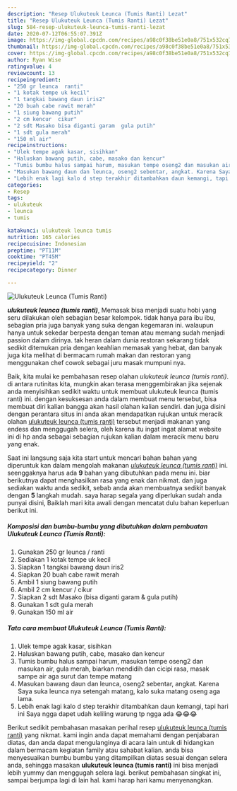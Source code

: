 ```yaml
---
description: "Resep Ulukuteuk Leunca (Tumis Ranti) Lezat"
title: "Resep Ulukuteuk Leunca (Tumis Ranti) Lezat"
slug: 584-resep-ulukuteuk-leunca-tumis-ranti-lezat
date: 2020-07-12T06:55:07.391Z
image: https://img-global.cpcdn.com/recipes/a98c0f38be51e0a8/751x532cq70/ulukuteuk-leunca-tumis-ranti-foto-resep-utama.jpg
thumbnail: https://img-global.cpcdn.com/recipes/a98c0f38be51e0a8/751x532cq70/ulukuteuk-leunca-tumis-ranti-foto-resep-utama.jpg
cover: https://img-global.cpcdn.com/recipes/a98c0f38be51e0a8/751x532cq70/ulukuteuk-leunca-tumis-ranti-foto-resep-utama.jpg
author: Ryan Wise
ratingvalue: 4
reviewcount: 13
recipeingredient:
- "250 gr leunca  ranti"
- "1 kotak tempe uk kecil"
- "1 tangkai bawang daun iris2"
- "20 buah cabe rawit merah"
- "1 siung bawang putih"
- "2 cm kencur  cikur"
- "2 sdt Masako bisa diganti garam  gula putih"
- "1 sdt gula merah"
- "150 ml air"
recipeinstructions:
- "Ulek tempe agak kasar, sisihkan"
- "Haluskan bawang putih, cabe, masako dan kencur"
- "Tumis bumbu halus sampai harum, masukan tempe oseng2 dan masukan air, gula merah, biarkan mendidih dan cicipi rasa, masak sampe air aga surut dan tempe matang"
- "Masukan bawang daun dan leunca, oseng2 sebentar, angkat. Karena Saya suka leunca nya setengah matang, kalo suka matang oseng aga lama."
- "Lebih enak lagi kalo d step terakhir ditambahkan daun kemangi, tapi hari ini Saya ngga dapet udah keliling warung tp ngga ada 😂😂😂"
categories:
- Resep
tags:
- ulukuteuk
- leunca
- tumis

katakunci: ulukuteuk leunca tumis 
nutrition: 165 calories
recipecuisine: Indonesian
preptime: "PT11M"
cooktime: "PT45M"
recipeyield: "2"
recipecategory: Dinner

---
```



![Ulukuteuk Leunca (Tumis Ranti)](https://img-global.cpcdn.com/recipes/a98c0f38be51e0a8/751x532cq70/ulukuteuk-leunca-tumis-ranti-foto-resep-utama.jpg)

<b><i>ulukuteuk leunca (tumis ranti)</i></b>, Memasak bisa menjadi suatu hobi yang seru dilakukan oleh sebagian besar kelompok. tidak hanya para ibu ibu, sebagian pria juga banyak yang suka dengan kegemaran ini. walaupun hanya untuk sekedar berpesta dengan teman atau memang sudah menjadi passion dalam dirinya. tak heran dalam dunia restoran sekarang tidak sedikit ditemukan pria dengan keahlian memasak yang hebat, dan banyak juga kita melihat di bermacam rumah makan dan restoran yang menggunakan chef cowok sebagai juru masak mumpuni nya.



Baik, kita mulai ke pembahasan resep olahan <i>ulukuteuk leunca (tumis ranti)</i>. di antara rutinitas kita, mungkin akan terasa menggembirakan jika sejenak anda menyisihkan sedikit waktu untuk membuat ulukuteuk leunca (tumis ranti) ini. dengan kesuksesan anda dalam membuat menu tersebut, bisa membuat diri kalian bangga akan hasil olahan kalian sendiri. dan juga disini dengan perantara situs ini anda akan mendapatkan rujukan untuk meracik olahan <u>ulukuteuk leunca (tumis ranti)</u> tersebut menjadi makanan yang endess dan menggugah selera, oleh karena itu ingat ingat alamat website ini di hp anda sebagai sebagian rujukan kalian dalam meracik menu baru yang enak.


Saat ini langsung saja kita start untuk mencari bahan bahan yang diperuntuk kan dalam mengolah makanan <u><i>ulukuteuk leunca (tumis ranti)</i></u> ini. seenggaknya harus ada <b>9</b> bahan yang dibutuhkan pada menu ini. biar berikutnya dapat menghasilkan rasa yang enak dan nikmat. dan juga sediakan waktu anda sedikit, sebab anda akan membuatnya sedikit banyak dengan <b>5</b> langkah mudah. saya harap segala yang diperlukan sudah anda punyai disini, Baiklah mari kita awali dengan mencatat dulu bahan keperluan berikut ini.

<!--inarticleads1-->

##### Komposisi dan bumbu-bumbu yang dibutuhkan dalam pembuatan Ulukuteuk Leunca (Tumis Ranti):

1. Gunakan 250 gr leunca / ranti
1. Sediakan 1 kotak tempe uk kecil
1. Siapkan 1 tangkai bawang daun iris2
1. Siapkan 20 buah cabe rawit merah
1. Ambil 1 siung bawang putih
1. Ambil 2 cm kencur / cikur
1. Siapkan 2 sdt Masako (bisa diganti garam &amp; gula putih)
1. Gunakan 1 sdt gula merah
1. Gunakan 150 ml air




<!--inarticleads2-->

##### Tata cara membuat Ulukuteuk Leunca (Tumis Ranti):

1. Ulek tempe agak kasar, sisihkan
1. Haluskan bawang putih, cabe, masako dan kencur
1. Tumis bumbu halus sampai harum, masukan tempe oseng2 dan masukan air, gula merah, biarkan mendidih dan cicipi rasa, masak sampe air aga surut dan tempe matang
1. Masukan bawang daun dan leunca, oseng2 sebentar, angkat. Karena Saya suka leunca nya setengah matang, kalo suka matang oseng aga lama.
1. Lebih enak lagi kalo d step terakhir ditambahkan daun kemangi, tapi hari ini Saya ngga dapet udah keliling warung tp ngga ada 😂😂😂




Berikut sedikit pembahasan masakan perihal resep <u>ulukuteuk leunca (tumis ranti)</u> yang nikmat. kami ingin anda dapat memahami dengan penjabaran diatas, dan anda dapat mengulanginya di acara lain untuk di hidangkan dalam bermacam kegiatan family atau sahabat kalian. anda bisa menyesuaikan bumbu bumbu yang ditampilkan diatas sesuai dengan selera anda, sehingga masakan <b>ulukuteuk leunca (tumis ranti)</b> ini bisa menjadi lebih yummy dan menggugah selera lagi. berikut pembahasan singkat ini, sampai berjumpa lagi di lain hal. kami harap hari kamu menyenangkan.
